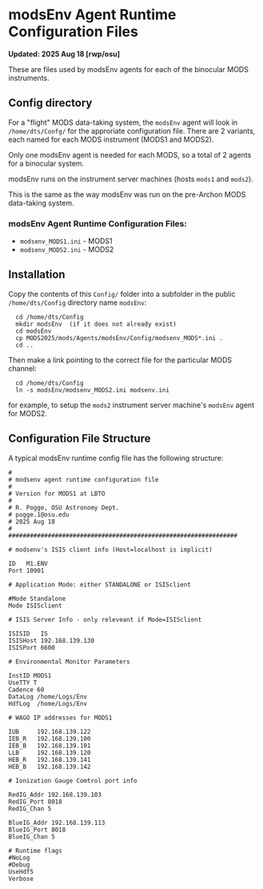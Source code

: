 # modsEnv Agent Runtime Configuration Files

**Updated: 2025 Aug 18 [rwp/osu]**

These are files used by modsEnv agents for each of the binocular MODS instruments.

## Config directory

For a "flight" MODS data-taking system, the `modsEnv` agent will look in `/home/dts/Confg/` for the approriate
configuration file.  There are 2 variants, each named for each MODS instrument (MODS1 and MODS2).

Only one modsEnv agent is needed for each MODS, so a total of 2 agents for a binocular system.

modsEnv runs on the instrument server machines (hosts `mods1` and `mods2`).

This is the same as the way modsEnv was run on the pre-Archon MODS data-taking system.

### modsEnv Agent Runtime Configuration Files:

 * `modsenv_MODS1.ini` - MODS1
 * `modsenv_MODS2.ini` - MODS2

## Installation

Copy the contents of this `Config/` folder into a subfolder in the public `/home/dts/Config` directory
name `modsEnv`:
```shell
  cd /home/dts/Config
  mkdir modsEnv  (if it does not already exist)
  cd modsEnv
  cp MODS2025/mods/Agents/modsEnv/Config/modsenv_MODS*.ini .
  cd ..
```
Then make a link pointing to the correct file for the particular MODS channel:
```
  cd /home/dts/Config
  ln -s modsEnv/modsenv_MODS2.ini modsenv.ini
```
for example, to setup the `mods2` instrument server machine's `modsEnv` agent for MODS2.
  
## Configuration File Structure
A typical modsEnv runtime config file has the following structure:
```
#
# modsenv agent runtime configuration file
#
# Version for MODS1 at LBTO
#
# R. Pogge, OSU Astronomy Dept.
# pogge.1@osu.edu
# 2025 Aug 18
#
################################################################

# modsenv's ISIS client info (Host=localhost is implicit)

ID   M1.ENV
Port 10901

# Application Mode: either STANDALONE or ISISclient

#Mode Standalone
Mode ISISclient

# ISIS Server Info - only releveant if Mode=ISISclient

ISISID   IS
ISISHost 192.168.139.130
ISISPort 6600

# Environmental Monitor Parameters

InstID MODS1
UseTTY T
Cadence 60
DataLog /home/Logs/Env
HdfLog  /home/Logs/Env

# WAGO IP addresses for MODS1

IUB     192.168.139.122
IEB_R   192.168.139.100
IEB_B   192.168.139.101
LLB     192.168.139.120
HEB_R   192.168.139.141
HEB_B   192.168.139.142

# Ionization Gauge Comtrol port info

RedIG_Addr 192.168.139.103
RedIG_Port 8018
RedIG_Chan 5

BlueIG_Addr 192.168.139.113
BlueIG_Port 8018
BlueIG_Chan 5

# Runtime flags 
#NoLog
#Debug
UseHdf5
Verbose
```
